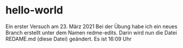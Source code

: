# hello-world
Ein erster Versuch am 23. März 2021
Bei der Übung habe ich ein neues Branch erstellt unter dem Namen redme-edits.
Darin wird nun die Datei REDAME.md (diese Datei) geändert.
Es ist 16:09 Uhr
